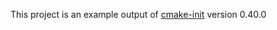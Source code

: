 This project is an example output of
[cmake-init](https://github.com/friendlyanon/cmake-init) version 0.40.0
